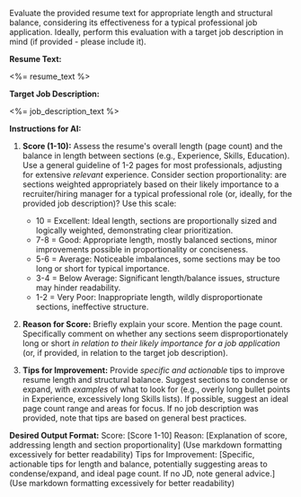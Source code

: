 Evaluate the provided resume text for appropriate length and structural balance, considering its effectiveness for a typical professional job application. Ideally, perform this evaluation with a target job description in mind (if provided - please include it).

**Resume Text:**

<%= resume_text %>

**Target Job Description:**

<%= job_description_text %>

**Instructions for AI:**

1. **Score (1-10):** Assess the resume's overall length (page count) and the balance in length between sections (e.g., Experience, Skills, Education). Use a general guideline of 1-2 pages for most professionals, adjusting for extensive _relevant_ experience. Consider section proportionality: are sections weighted appropriately based on their likely importance to a recruiter/hiring manager for a typical professional role (or, ideally, for the provided job description)? Use this scale:

   - 10 = Excellent: Ideal length, sections are proportionally sized and logically weighted, demonstrating clear prioritization.
   - 7-8 = Good: Appropriate length, mostly balanced sections, minor improvements possible in proportionality or conciseness.
   - 5-6 = Average: Noticeable imbalances, some sections may be too long or short for typical importance.
   - 3-4 = Below Average: Significant length/balance issues, structure may hinder readability.
   - 1-2 = Very Poor: Inappropriate length, wildly disproportionate sections, ineffective structure.

2. **Reason for Score:** Briefly explain your score. Mention the page count. Specifically comment on whether any sections seem disproportionately long or short _in relation to their likely importance for a job application_ (or, if provided, in relation to the target job description).

3. **Tips for Improvement:** Provide _specific and actionable_ tips to improve resume length and structural balance. Suggest sections to condense or expand, with _examples_ of what to look for (e.g., overly long bullet points in Experience, excessively long Skills lists). If possible, suggest an ideal page count range and areas for focus. If no job description was provided, note that tips are based on general best practices.

**Desired Output Format:**
Score: [Score 1-10]
Reason: [Explanation of score, addressing length and section proportionality] (Use markdown formatting excessively for better readability)
Tips for Improvement: [Specific, actionable tips for length and balance, potentially suggesting areas to condense/expand, and ideal page count. If no JD, note general advice.] (Use markdown formatting excessively for better readability)
